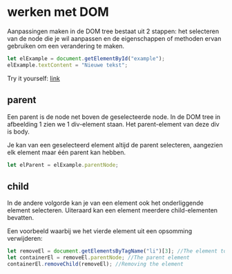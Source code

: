 # werken met DOM

Aanpassingen maken in de DOM tree bestaat uit 2 stappen: het selecteren van de node die je wil aanpassen en de eigenschappen of methoden ervan gebruiken om een verandering te maken.

```js
let elExample = document.getElementById("example");
elExample.textContent = "Nieuwe tekst";
```

Try it yourself: [link](https://www.w3schools.com/js/tryit.asp?filename=tryjs_dom_getelementbyid)

## parent

Een parent is de node net boven de geselecteerde node. In de DOM tree in afbeelding 1 zien we 1 div-element staan. Het parent-element van deze div is body.

Je kan van een geselecteerd element altijd de parent selecteren, aangezien elk element maar één parent kan hebben.

```js
let elParent = elExample.parentNode;
```

## child

In de andere volgorde kan je van een element ook het onderliggende element selecteren. Uiteraard kan een element meerdere child-elementen bevatten.

Een voorbeeld waarbij we het vierde element uit een opsomming verwijderen:

```js
let removeEl = document.getElementsByTagName("li")[3]; //The element to remove
let containerEl = removeEl.parentNode; //The parent element
containerEl.removeChild(removeEl); //Removing the element
```
